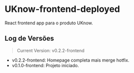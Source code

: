 # UKnow-frontend-deployed

React frontend app para o produto UKnow.

## Log de Versões

> Current Version: v0.2.2-frontend

- v0.2.2-frontend: Homepage completa mais merge hotfix.
- v0.1.0-frontend: Projeto iniciado.